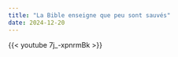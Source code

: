 ```yaml
---
title: "La Bible enseigne que peu sont sauvés"
date: 2024-12-20
---
```


{{< youtube 7j_-xpnrmBk >}}
